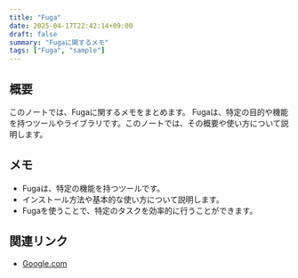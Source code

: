 ```yaml
---
title: "Fuga"
date: 2025-04-17T22:42:14+09:00
draft: false
summary: "Fugaに関するメモ"
tags: ["Fuga", "sample"]
---
```


## 概要

このノートでは、Fugaに関するメモをまとめます。
Fugaは、特定の目的や機能を持つツールやライブラリです。このノートでは、その概要や使い方について説明します。

## メモ

- Fugaは、特定の機能を持つツールです。
- インストール方法や基本的な使い方について説明します。
- Fugaを使うことで、特定のタスクを効率的に行うことができます。

## 関連リンク

- [Google.com](https://www.google.com)

